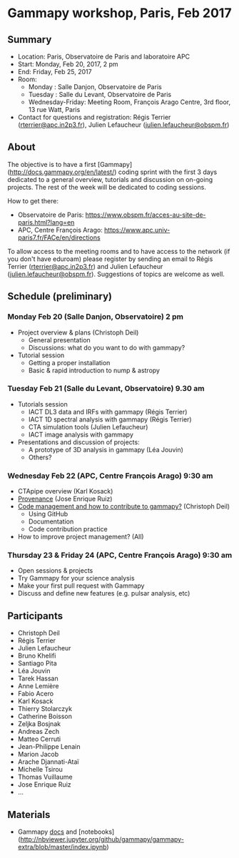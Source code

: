 # Gammapy workshop, Paris, Feb 2017

## Summary

* Location: Paris, Observatoire de Paris and laboratoire APC
* Start: Monday, Feb 20, 2017, 2 pm
* End: Friday, Feb 25, 2017 
* Room: 
   * Monday : Salle Danjon, Observatoire de Paris
   * Tuesday : Salle du Levant, Observatoire de Paris
   * Wednesday-Friday: Meeting Room, François Arago Centre, 3rd floor, 13 rue Watt, Paris
* Contact for questions and registration: Régis Terrier (rterrier@apc.in2p3.fr), Julien Lefaucheur (julien.lefaucheur@obspm.fr)

## About
The objective is to have a first [Gammapy] (http://docs.gammapy.org/en/latest/) coding sprint with the first 3 days dedicated to a general overview, tutorials and discussion on on-going projects. The rest of the week will be dedicated to coding sessions.


How to get there:
* Observatoire de Paris:
https://www.obspm.fr/acces-au-site-de-paris.html?lang=en
* APC, Centre François Arago:
https://www.apc.univ-paris7.fr/FACe/en/directions

To allow access to the meeting rooms and to have access to the network (if you don't have eduroam) please register by sending an email to Régis Terrier (rterrier@apc.in2p3.fr) and Julien Lefaucheur (julien.lefaucheur@obspm.fr). Suggestions of topics are welcome as well.

## Schedule (preliminary)

### Monday Feb 20 (Salle Danjon, Observatoire) 2 pm
* Project overview & plans (Christoph Deil)
    * General presentation
    * Discussions: what do you want to do with gammapy?  
* Tutorial session 
    * Getting a proper installation
    * Basic & rapid introduction to nump & astropy

### Tuesday Feb 21 (Salle du Levant, Observatoire)  9.30 am
* Tutorials session  
    * IACT DL3 data and IRFs with gammapy (Régis Terrier)
    * IACT 1D spectral analysis with gammapy (Régis Terrier)
    * CTA simulation tools  (Julien Lefaucheur)
    * IACT image analysis with gammapy
* Presentations and discussion of projects:
    * A prototype of 3D analysis in gammapy  (Léa Jouvin)
    * Others?
    
### Wednesday Feb 22 (APC, Centre François Arago) 9:30 am 
* CTApipe overview (Karl Kosack)
* [Provenance](http://www.iaa.es/~jer/downloads/Provenance.pdf) (Jose Enrique Ruiz)
* [Code management and how to contribute to gammapy?](https://github.com/cdeil/gammapy-paris-tutorial) (Christoph Deil)
    * Using GitHub
    * Documentation
    * Code contribution practice 
* How to improve project management? (All)

### Thursday 23 & Friday 24 (APC, Centre François Arago) 9:30 am
* Open sessions & projects
* Try Gammapy for your science analysis
* Make your first pull request with Gammapy
* Discuss and define new features (e.g. pulsar analysis, etc)

## Participants

* Christoph Deil
* Régis Terrier
* Julien Lefaucheur
* Bruno Khelifi
* Santiago Pita
* Léa Jouvin
* Tarek Hassan
* Anne Lemière
* Fabio Acero
* Karl Kosack
* Thierry Stolarczyk
* Catherine Boisson
* Zeljka Bosjnak
* Andreas Zech
* Matteo Cerruti
* Jean-Philippe Lenain
* Marion Jacob
* Arache Djannati-Ataï
* Michelle Tsirou
* Thomas Vuillaume
* Jose Enrique Ruiz
* ...

## Materials

* Gammapy [docs](http://docs.gammapy.org/en/latest/) and [notebooks] (http://nbviewer.jupyter.org/github/gammapy/gammapy-extra/blob/master/index.ipynb)
